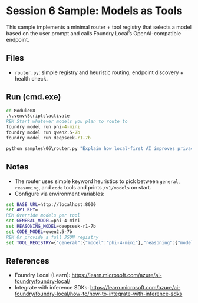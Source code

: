 # Session 6 Sample: Models as Tools

This sample implements a minimal router + tool registry that selects a model based on the user prompt and calls Foundry Local’s OpenAI-compatible endpoint.

## Files
- `router.py`: simple registry and heuristic routing; endpoint discovery + health check.

## Run (cmd.exe)
```cmd
cd Module08
.\.venv\Scripts\activate
REM Start whatever models you plan to route to
foundry model run phi-4-mini
foundry model run qwen2.5-7b
foundry model run deepseek-r1-7b

python samples\06\router.py "Explain how local-first AI improves privacy in two sentences."
```

## Notes
- The router uses simple keyword heuristics to pick between `general`, `reasoning`, and `code` tools and prints `/v1/models` on start.
- Configure via environment variables:
```cmd
set BASE_URL=http://localhost:8000
set API_KEY=
REM Override models per tool
set GENERAL_MODEL=phi-4-mini
set REASONING_MODEL=deepseek-r1-7b
set CODE_MODEL=qwen2.5-7b
REM Or provide a full JSON registry
set TOOL_REGISTRY={"general":{"model":"phi-4-mini"},"reasoning":{"model":"deepseek-r1-7b"},"code":{"model":"qwen2.5-7b"}}
```

## References
- Foundry Local (Learn): https://learn.microsoft.com/azure/ai-foundry/foundry-local/
- Integrate with inference SDKs: https://learn.microsoft.com/azure/ai-foundry/foundry-local/how-to/how-to-integrate-with-inference-sdks
